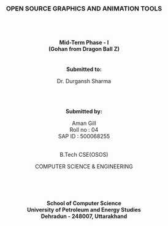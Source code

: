 <center>
  <b>
    <h3><div style = "text-align:center">OPEN SOURCE GRAPHICS AND ANIMATION TOOLS</div></h3><br><br>
    <h4>Mid-Term Phase - I<br>(Gohan from Dragon Ball Z)<br><br></h4>
  </b>
  <b><p>Submitted to:<p></b><p>Dr. Durgansh Sharma</p><br><br>
  <b><p>Submitted by:<p></b><p>Aman Gill<br>Roll no : 04<br>SAP ID : 500068255<br><br></p>
  <p>B.Tech CSE(OSOS)</p>
  <p>COMPUTER SCIENCE & ENGINEERING</p>
  <br><br><br>
  <p><b>School of Computer Science<br>University of Petroleum and Energy Studies<br>Dehradun - 248007, Uttarakhand</p>
</center>
  
